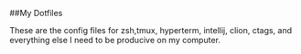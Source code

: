 ##My Dotfiles

These are the config files for zsh,tmux, hyperterm, intellij, clion, ctags, and everything
else I need to be producive on my computer.
